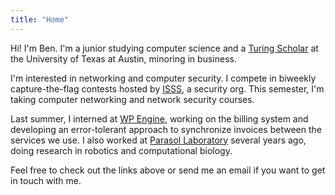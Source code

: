 ```yaml
---
title: "Home"
---
```

Hi! I'm Ben. I'm a junior studying computer science and a [Turing Scholar](https://www.cs.utexas.edu/turing-scholars)
at the University of Texas at Austin, minoring in business.

I'm interested in networking and computer security. I compete in biweekly capture-the-flag contests hosted by
[ISSS](https://isss.io), a security org. This semester, I'm taking computer networking and network security
courses.

Last summer, I interned at [WP Engine](https://wpengine.com), working on the billing system and developing an
error-tolerant approach to synchronize invoices between the services we use. I also worked at 
[Parasol Laboratory](https://parasol.tamu.edu) several years ago, doing research in robotics and computational biology.

Feel free to check out the links above or send me an email if you want to get in touch with me.
